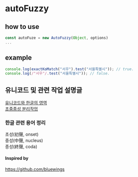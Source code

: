 # autoFuzzy

## how to use

```typescript
const autoFuze = new AutoFuzzy(Object, options)
...
```

## example

```typescript
console.log(exactKoMatch("서우").test("서울특별시")); // true.
console.log(/"서우"/.test("서울특별시")); // false.
```

## 유니코드 및 관련 작업 설명글

[유니코드와 한글의 영역](https://darrengwon.tistory.com/1425)  
[초중종성 분리작업](https://darrengwon.tistory.com/1426)

### 한글 관련 용어 정리

초성(初聲, onset)  
중성(中聲, nucleus)  
종성(終聲, coda)

#### Inspired by

https://github.com/bluewings
